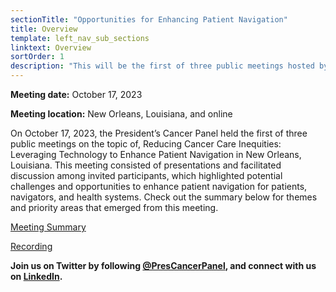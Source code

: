 ```yaml
---
sectionTitle: "Opportunities for Enhancing Patient Navigation"
title: Overview
template: left_nav_sub_sections
linktext: Overview
sortOrder: 1
description: "This will be the first of three public meetings hosted by the President’s Cancer Panel on the topic of Reducing Cancer Care Inequities: Leveraging Technology to Enhance Patient Navigation."
---
```


**Meeting date:** October 17, 2023

**Meeting location:** New Orleans, Louisiana, and online

On October 17, 2023, the President’s Cancer Panel held the first of three public meetings on the topic of, Reducing Cancer Care Inequities: Leveraging Technology to Enhance Patient Navigation in New Orleans, Louisiana. This meeting consisted of presentations and facilitated discussion among invited participants, which highlighted potential challenges and opportunities to enhance patient navigation for patients, navigators, and health systems. Check out the summary below for themes and priority areas that emerged from this meeting.

[Meeting Summary](/pdfs/PCP.October.meeting.summary_508.pdf)

[Recording](https://nci.rev.vbrick.com/#/videos/367cb532-2248-482d-a0df-a20ba793138e)

**Join us on Twitter by following [@PresCancerPanel](https://twitter.com/PresCancerPanel), and connect with us on [LinkedIn](https://www.linkedin.com/company/president's-cancer-panel/).**


